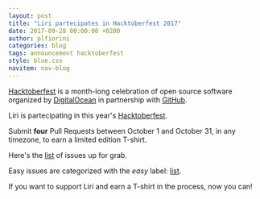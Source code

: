 ```yaml
---
layout: post
title: "Liri partecipates in Hacktoberfest 2017"
date: 2017-09-28 00:00:00 +0200
author: plfiorini
categories: blog
tags: announcement hacktoberfest
style: blue.css
navitem: nav-blog
---
```


[Hacktoberfest][hacktoberfest] is a month-long celebration of open source software
organized by [DigitalOcean][digitalocean] in partnership with [GitHub][github].

Liri is partecipating in this year's [Hacktoberfest][hacktoberfest].

Submit **four** Pull Requests between October 1 and October 31, in any timezone,
to earn a limited edition T-shirt.

Here's the [list][list] of issues up for grab.

Easy issues are categorized with the *easy* label: [list][easy_list].


If you want to support Liri and earn a T-shirt in the process, now you can!


[hacktoberfest]: https://hacktoberfest.digitalocean.com/
[digitalocean]: https://www.digitalocean.com/
[github]: https://github.com/
[list]: https://github.com/search?l=&q=label%3Ahacktoberfest+state%3Aopen+type%3Aissue+user%3Alirios&ref=advsearch&type=Issues&utf8=%E2%9C%93
[easy_list]: https://github.com/search?l=&q=state%3Aopen+type%3Aissue+user%3Alirios+state%3Aopen+label%3Ahacktoberfest+label%3Aeasy&ref=advsearch&type=Issues&utf8=%E2%9C%93
